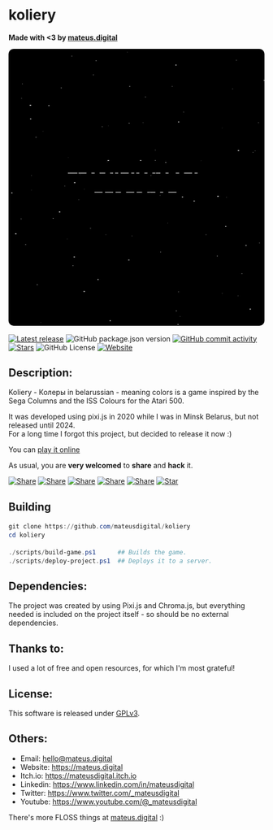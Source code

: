 # koliery

**Made with <3 by [mateus.digital](https://mateus.digital)**


<!-- ----------------------------------------------------------------------- -->
<p align="center">
  <a href="https://mateus.digital/koliery">
    <img style="border-radius: 10px;" src="https://raw.githubusercontent.com/mateusdigital/game-koliery/refs/heads/master/_project-resources/readme.gif"/>
  </a>
</p>

<!-- Badges -->
[![Latest release](https://img.shields.io/github/v/tag/mateusdigital/game-koliery?label=Latest%20release&style=for-the-badge)](https://github.com/mateusdigital/game-koliery/releases)
![GitHub package.json version](https://img.shields.io/github/package-json/v/mateusdigital/game-koliery?style=for-the-badge)
[![GitHub commit activity](https://img.shields.io/github/commit-activity/t/mateusdigital/game-koliery?style=for-the-badge)](https://github.com/mateusdigital/game-koliery/commits)
[![Stars](https://img.shields.io/github/stars/mateusdigital/game-koliery?style=for-the-badge)](https://github.com/mateusdigital/game-koliery/stargazers)
![GitHub License](https://img.shields.io/github/license/mateusdigital/game-koliery?style=for-the-badge)
[![Website](https://img.shields.io/website?url=https%3A%2F%2Fmateus.digital/koliery%2Findex.html&style=for-the-badge&logo=web)](https://mateus.digital/koliery)

<!-- ----------------------------------------------------------------------- -->
## Description:


Koliery - Колеры  in belarussian - meaning colors is a game inspired by the
Sega Columns and the ISS Colours for the Atari 500.

It was developed using pixi.js in 2020 while I was in Minsk Belarus, but not released until 2024.  
For a long time I forgot this project, but decided to release it now :)

You can [play it online](https://mateus.digital/koliery)


As usual, you are **very welcomed** to **share** and **hack** it.

<!-- Share -->

[![Share](https://img.shields.io/badge/share-000000?logo=x&logoColor=white)](https://x.com/intent/tweet?text=Check%20out%20this%20project%20on%20GitHub:%20https://github.com/mateusdigital/koliery%20%23pixelart%20%23gamedev)
[![Share](https://img.shields.io/badge/share-1877F2?logo=facebook&logoColor=white)](https://www.facebook.com/sharer/sharer.php?u=https://github.com/mateusdigital/koliery)
[![Share](https://img.shields.io/badge/share-0A66C2?logo=linkedin&logoColor=white)](https://www.linkedin.com/sharing/share-offsite/?url=https://github.com/mateusdigital/koliery)
[![Share](https://img.shields.io/badge/share-FF4500?logo=reddit&logoColor=white)](https://www.reddit.com/submit?title=Check%20out%20this%20project%20on%20GitHub:%20https://github.com/mateusdigital/koliery)
[![Share](https://img.shields.io/badge/share-0088CC?logo=telegram&logoColor=white)](https://t.me/share/url?url=https://github.com/mateusdigital/koliery&text=Check%20out%20this%20project%20on%20GitHub)
[![Star](https://img.shields.io/badge/⭐%20Give%20a%20Star-000000?logo=github&logoColor=white)](https://github.com/mateusdigital/koliery/stargazers)


## Building


```powershell
git clone https://github.com/mateusdigital/koliery
cd koliery

./scripts/build-game.ps1      ## Builds the game.
./scripts/deploy-project.ps1  ## Deploys it to a server.
```

## Dependencies:

The project was created by using Pixi.js and Chroma.js, but everything needed
is included on the project itself - so should be no external dependencies.

## Thanks to:

I used a lot of free and open resources, for which I'm most grateful!


## License:

This software is released under [GPLv3](https://www.gnu.org/licenses/gpl-3.0.en.html).


## Others:

- Email: hello@mateus.digital
- Website: https://mateus.digital
- Itch.io: https://mateusdigital.itch.io
- Linkedin: https://www.linkedin.com/in/mateusdigital
- Twitter: https://www.twitter.com/_mateusdigital
- Youtube: https://www.youtube.com/@_mateusdigital

There's more FLOSS things at [mateus.digital](https://mateus.digital) :)